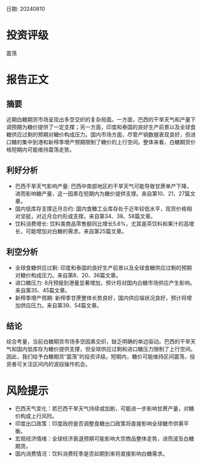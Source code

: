 
日期: 20240810

# 投资评级

震荡

# 报告正文

## 摘要

近期白糖期货市场呈现出多空交织的复杂局面。一方面，巴西的干旱天气和产量下调预期为糖价提供了一定支撑；另一方面，印度和泰国的良好生产前景以及全球食糖供应过剩的预期对糖价构成压力。国内市场方面，尽管产销数据表现良好，但进口糖的集中到港和新榨季增产预期限制了糖价的上行空间。整体来看，白糖期货价格短期内可能维持震荡走势。

## 利好分析

* 巴西干旱天气影响产量: 巴西中南部地区的干旱天气可能导致甘蔗单产下降，进而影响糖产量，这一因素在短期内为糖价提供支撑。来自第10、21、27篇文章。
* 国内低库存支撑近月合约: 国内食糖工业库存处于近年较低水平，现货价格相对坚挺，对近月合约形成支撑。来自第34、38、58篇文章。
* 饮料消费增长: 饮料类商品零售额同比增长5.6%，尤其是茶饮料和果汁的高增长，可能增加对白糖的需求。来自第25篇文章。

## 利空分析

* 全球食糖供应过剩: 印度和泰国的良好生产前景以及全球食糖供应过剩的预期对糖价构成压力。来自第8、20、36篇文章。
* 进口糖压力: 8月预报到港量显著增加，预计将对国内白糖市场供应产生影响。来自第35、45篇文章。
* 新榨季增产预期: 新榨季甘蔗整体长势良好，国内供应端状况良好，预计将增加供应压力。来自第39、54篇文章。

## 结论

综合考量，当前白糖期货市场多空因素交织，缺乏明确的单边驱动。巴西的干旱天气和国内低库存为糖价提供支撑，但全球供应过剩和进口糖压力限制了上行空间。因此，我们给予白糖期货“震荡”的投资评级。短期内，糖价可能维持区间震荡，投资者可关注区间内的波段操作机会。

# 风险提示

* 巴西天气变化：若巴西干旱天气持续或加剧，可能进一步影响甘蔗产量，对糖价构成上行风险。
* 印度出口政策：印度政府是否调整食糖出口政策将直接影响全球糖市供需平衡。
* 宏观经济情绪：全球经济衰退预期可能影响大宗商品整体走势，进而波及白糖期货。
* 国内消费情况：饮料消费旺季是否如期到来将直接影响白糖需求。
